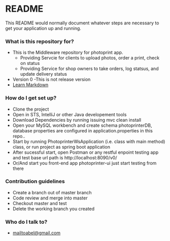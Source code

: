 # README #

This README would normally document whatever steps are necessary to get your application up and running.

### What is this repository for? ###

* This is the Middleware repository for photoprint app.
	- Providing Servcie for clients to upload photos, order a print, check on status
	- Providing Service for shop owners to take orders, log statsus, and update delivery status
* Version 0 -This is not release version
* [Learn Markdown](https://bitbucket.org/tutorials/markdowndemo)

### How do I get set up? ###

* Clone the project
* Open in STS, IntelliJ or other Java developement tools
* Download Dependencies by running issuing mvc clean install
* Open your MySQL workbench and create schema photoprinterDB, database properties are configured in application.properties in this repo..
* Start by running PhotoprinterWsApplication (i.e. class with main method) class, or run project as spring boot application
* After sucessful start, open Postman or any restful enpoint testing app and test base url path is http://localhost:8090/v0/
* Or/And start you front-end app photoprinter-ui just start testing from there

### Contribution guidelines ###

* Create a branch out of master branch
* Code review and merge into master
* Checkout master and test
* Delete the working branch you created

### Who do I talk to? ###

* mailtoabel@gmail.com